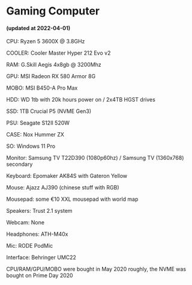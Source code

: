 # Gaming Computer

#### (updated at 2022-04-01)

CPU: Ryzen 5 3600X @ 3.8GHz

COOLER: Cooler Master Hyper 212 Evo v2

RAM: G.Skill Aegis 4x8gb @ 3200Mhz

GPU: MSI Radeon RX 580 Armor 8G

MOBO: MSI B450-A Pro Max

HDD: WD 1tb with 20k hours power on / 2x4TB HGST drives 

SSD: 1TB Crucial P5 (NVME Gen3)

PSU: Seagate S12II 520W

CASE: Nox Hummer ZX

SO: Windows 11 Pro

Monitor: Samsung TV T22D390 (1080p60hz) / Samsung TV (1360x768) secondary

Keyboard: Epomaker AK84S with Gateron Yellow

Mouse: Ajazz AJ390 (chinese stuff with RGB)

Mousepad: some €10 XXL mousepad with world map

Speakers: Trust 2.1 system

Webcam: None

Headphones: ATH-M40x

Mic: RODE PodMic

Interface: Behringer UMC22

CPU/RAM/GPU/MOBO were bought in May 2020 roughly, the NVME was bought on Prime Day 2020
